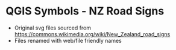 # QGIS Symbols - NZ Road Signs

* Original svg files sourced from https://commons.wikimedia.org/wiki/New_Zealand_road_signs
* Files renamed with web/file friendly names
